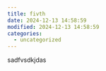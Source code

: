 ```yaml
---
title: fivth
date: 2024-12-13 14:58:59
modified: 2024-12-13 14:58:59
categories:
  - uncategorized
---
```



<!-- wp:paragraph -->
<p>sadfvsdkjdas</p>
<!-- /wp:paragraph -->